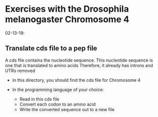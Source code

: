 # Exercises with the Drosophila melanogaster Chromosome 4
02-13-19:

## Translate cds file to a pep file
A cds file contains the nucleotide sequence. This nucleotide sequence is one that is translated to amino acids
Therefore, it already has introns and UTRs removed
- In this directory, you should find the cds file for Chromosome 4

- In the programming language of your choice:
  - Read in this cds file
  - Convert each codon to an amino acid
  - Write the converted sequence out to a new file
